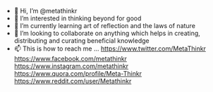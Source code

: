 - 👋 Hi, I’m @metathinkr
- 👀 I’m interested in thinking beyond for good
- 🌱 I’m currently learning art of reflection and the laws of nature
- 💞️ I’m looking to collaborate on anything which helps in creating, distributing and curating beneficial knowledge
- 📫 This is how to reach me ...
https://www.twitter.com/MetaThinkr
https://www.facebook.com/metathinkr
https://www.instagram.com/metathinkr
https://www.quora.com/profile/Meta-Thinkr
https://www.reddit.com/user/Metathinkr
<!---
metathinkr/metathinkr is a ✨ special ✨ repository because its `README.md` (this file) appears on your GitHub profile.
You can click the Preview link to take a look at your changes.
--->

